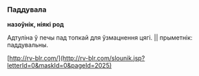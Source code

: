### Паддувала
**назоўнік, ніякі род**

Адтуліна ў печы пад топкай для ўзмацнення цягі. || прыметнік: паддувальны.

<a rel="author">[http://rv-blr.com/](http://rv-blr.com/slounik.jsp?letterId=0&maskId=0&pageId=2025)</a>
